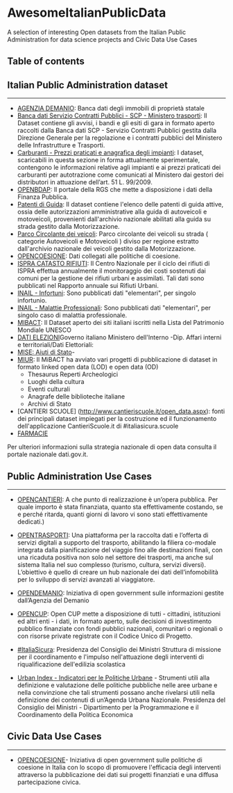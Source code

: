 # AwesomeItalianPublicData
A selection of interesting Open datasets from the Italian Public Administration for data science projects and Civic Data Use Cases

## Table of contents

## Italian Public Administration dataset
----------------------------------------


* [AGENZIA DEMANIO](https://dati.agenziademanio.it/#/opendata): Banca dati degli immobili di proprietà statale 
* [Banca dati Servizio Contratti Pubblici - SCP - Ministero trasporti](http://dati.mit.gov.it/catalog/dataset/scp): Il Dataset contiene gli avvisi, i bandi e gli esiti di gara in formato aperto raccolti dalla Banca dati SCP - Servizio Contratti Pubblici gestita dalla Direzione Generale per la regolazione e i contratti pubblici del Ministero delle Infrastrutture e Trasporti. 
* [Carburanti - Prezzi praticati e anagrafica degli impianti](http://www.sviluppoeconomico.gov.it/index.php/it/open-data/elenco-dataset/2032336-carburanti-prezzi-praticati-e-anagrafica-degli-impianti): I dataset, scaricabili in questa sezione in forma attualmente sperimentale, contengono le informazioni relative agli impianti e ai prezzi praticati dei carburanti per autotrazione come comunicati al Ministero dai gestori dei distributori in attuazione dell’art. 51 L. 99/2009. 
* [OPENBDAP](https://bdap-opendata.mef.gov.it/catalog): Il portale della RGS che mette a disposizione i dati della Finanza Pubblica.
* [Patenti di Guida](http://dati.mit.gov.it/catalog/dataset/patenti): Il dataset contiene l'elenco delle patenti di guida attive, ossia delle autorizzazioni amministrative alla guida di autoveicoli e motoveicoli, provenienti dall'archivio nazionale abilitati alla guida su strada gestito dalla Motorizzazione.
* [Parco Circolante dei veicoli](http://dati.mit.gov.it/catalog/dataset/parco-circolante-dei-veicoli): Parco circolante dei veicoli su strada ( categorie Autoveicoli e Motoveicoli ) diviso per regione estratto dall'archivio nazionale dei veicoli gestito dalla Motorizzazione.
* [OPENCOESIONE](https://opencoesione.gov.it): Dati collegati alle politiche di coesione.
* [ISPRA CATASTO RIFIUTI](http://www.catasto-rifiuti.isprambiente.it): Il Centro Nazionale per il ciclo dei rifiuti di ISPRA effettua annualmente il monitoraggio dei costi sostenuti dai comuni per la gestione dei rifiuti urbani e assimilati. Tali dati sono pubblicati nel Rapporto annuale sui Rifiuti Urbani.
* [INAIL - Infortuni](https://dati.inail.it/opendata/default/Infortuni/index.html): Sono pubblicati dati "elementari", per singolo infortunio.
* [INAIL - Malattie Professionali](https://dati.inail.it/opendata/default/Malattieprofessionali/index.html): Sono pubblicati dati "elementari", per singolo caso di malattia professionale.
* [MIBACT](http://dati.beniculturali.it/datasets/): Il Dataset aperto dei siti italiani iscritti nella Lista del Patrimonio Mondiale UNESCO
* [DATI ELEZIONI](http://dait.interno.gov.it/elezioni/open-data/)Governo italiano  Ministero dell'Interno -Dip. Affari interni e territoriali/Dati Elettoriali: 
* [MISE: Aiuti di Stato](http://www.sviluppoeconomico.gov.it/index.php/it/open-data/elenco-dataset)-
* [MIUR](http://dati.istruzione.it/opendata/opendata/catalogo/): Il MiBACT ha avviato vari progetti di pubblicazione di dataset in formato linked open data (LOD) e open data (OD)
  * Thesaurus Reperti Archeologici	
  * Luoghi della cultura	
  * Eventi culturali	
  * Anagrafe delle biblioteche italiane	
  * Archivi di Stato
* [CANTIERI SCUOLE] (http://www.cantieriscuole.it/open_data.aspx): fonti dei principali dataset impiegati per la costruzione ed il funzionamento dell'applicazione CantieriScuole.it di #italiasicura.scuole
* [FARMACIE](http://www.dati.salute.gov.it/dati/dettaglioDataset.jsp?menu=dati&idPag=5)

Per ulteriori informazioni sulla strategia nazionale di open data consulta il portale nazionale dati.gov.it.

## Public Administration Use Cases
-----------------------

* [OPENCANTIERI](http://opencantieri.mit.gov.it/): A che punto di realizzazione è un’opera pubblica. Per quale importo è stata finanziata, quanto sta effettivamente costando, se e perché ritarda, quanti giorni di lavoro vi sono stati effettivamente dedicati.)

* [OPENTRASPORTI](http://opentransport.mit.gov.it/): Una piattaforma per la raccolta dati e l’offerta di servizi digitali a supporto del trasporto, abilitando la filiera co-modale integrata dalla pianificazione del viaggio fino alle destinazioni finali, con una ricaduta positiva non solo nel settore dei trasporti, ma anche sul sistema Italia nel suo complesso (turismo, cultura, servizi diversi). L’obiettivo è quello di creare un hub nazionale dei dati dell’infomobilità per lo sviluppo di  servizi avanzati al viaggiatore.

* [OPENDEMANIO](https://dati.agenziademanio.it): Iniziativa di open government sulle informazioni gestite dall’Agenzia del Demanio

* [OPENCUP](http://opencup.gov.it/it/opendata): Open CUP mette a disposizione di tutti - cittadini, istituzioni ed altri enti - i dati, in formato aperto, sulle decisioni di investimento pubblico finanziate con fondi pubblici nazionali, comunitari o regionali o con risorse private registrate con il Codice Unico di Progetto. 

* [#ItaliaSicura](http://www.cantieriscuole.it/webgis.aspx): Presidenza del Consiglio dei Ministri
Struttura di missione per il coordinamento e l'impulso nell'attuazione degli interventi di riqualificazione dell'edilizia scolastica

* [Urban Index - Indicatori per le Politiche Urbane](https://www.urbanindex.it/) - Strumenti utili alla definizione e valutazione delle politiche pubbliche nelle aree urbane e nella convinzione che tali strumenti possano anche rivelarsi utili nella definizione dei contenuti di un’Agenda Urbana Nazionale. Presidenza del Consiglio dei Ministri - Dipartimento per la Programmazione e il Coordinamento della Politica Economica


## Civic Data Use Cases
-----------------------

* [OPENCOESIONE](https://opencoesione.gov.it)- Iniziativa di open government sulle politiche di coesione in Italia con lo scopo di promuovere l'efficacia degli interventi attraverso la pubblicazione dei dati sui progetti finanziati e una diffusa partecipazione civica. 

